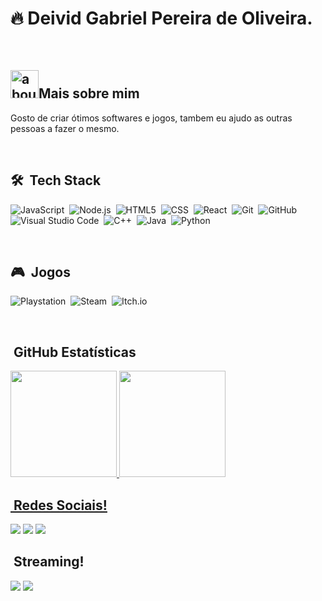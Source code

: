 # 🔥 Deivid Gabriel Pereira de Oliveira.

<br>

## <img width="45" alt="about" src="https://raw.github.com/elizarov/elizarov/master/about.png">Mais sobre mim

Gosto de criar ótimos softwares e jogos, tambem eu ajudo as outras pessoas a fazer o mesmo.

<br>

## 🛠 &nbsp;Tech Stack
![JavaScript](https://img.shields.io/badge/JavaScript-F7DF1E?style=for-the-badge&logo=javascript&logoColor=black)&nbsp;
![Node.js](https://img.shields.io/badge/Node.js-43853D?style=for-the-badge&logo=node.js&logoColor=white)&nbsp;
![HTML5](https://img.shields.io/badge/HTML5-E34F26?style=for-the-badge&logo=html5&logoColor=white)&nbsp;
![CSS](https://img.shields.io/badge/CSS3-1572B6?style=for-the-badge&logo=css3&logoColor=white)&nbsp;
![React](https://img.shields.io/badge/React-20232A?style=for-the-badge&logo=react&logoColor=61DAFB)&nbsp;
![Git](https://img.shields.io/badge/Git-E34F26?style=for-the-badge&logo=git&logoColor=white)&nbsp;
![GitHub](https://img.shields.io/badge/GitHub-100000?style=for-the-badge&logo=github&logoColor=white)&nbsp;
![Visual Studio Code](https://img.shields.io/badge/-VSCODE-333333?style=for-the-badge&logo=visual-studio-code&logoColor=007ACC)&nbsp;
![C++](https://img.shields.io/badge/C%23-239120?style=for-the-badge&logo=c-sharp&logoColor=white)&nbsp;
![Java](https://img.shields.io/badge/Java-ED8B00?style=for-the-badge&logo=java&logoColor=white)&nbsp;
![Python](https://img.shields.io/badge/Python-14354C?style=for-the-badge&logo=python&logoColor=white)&nbsp;
  
<br>

## 🎮 &nbsp;Jogos
![Playstation](https://img.shields.io/badge/PlayStation-003791?style=for-the-badge&logo=playstation&logoColor=white)&nbsp;
![Steam](https://img.shields.io/badge/Steam-000000?style=for-the-badge&logo=steam&logoColor=white)&nbsp;
![Itch.io](https://img.shields.io/badge/Itch.io-FA5C5C?style=for-the-badge&logo=itch.io&logoColor=white)&nbsp;

<br>

## &nbsp;GitHub Estatísticas
<div align="left">
  <a href="https://github.com/deividgabrielpeira">
  <img height="170em" src="https://github-readme-stats.vercel.app/api?username=deividgabrielpeira&show_icons=true&theme=dracula&include_all_commits=true&count_private=true"/>
  <img height="170em" src="https://github-readme-stats.vercel.app/api/top-langs/?username=deividgabrielpeira&layout=compact&langs_count=7&theme=dracula"/>
</div>
 
## &nbsp;Redes Sociais!
  
<p align="left">
  <a href="#" alt="Gmail">
  <img src="https://img.shields.io/badge/Gmail-D14836?style=for-the-badge&logo=gmail&logoColor=white&link=LINK-DO-SEU-EMAIL" /></a>

  <a href="#" alt="Linkedin">
  <img src="https://img.shields.io/badge/LinkedIn-0077B5?style=for-the-badge&logo=linkedin&logoColor=white&link=LINK-DO-SEU-LINKEDIN" /></a>

  <a href="#" alt="Instagram">
  <img src="https://img.shields.io/badge/Instagram-E4405F?style=for-the-badge&logo=instagram&logoColor=white&link=LINK-DO-SEU-INSTAGRAM"/></a>
</p>
 
## &nbsp;Streaming!
<p align="left">
  <a href="#" alt="Youtube">
  <img src="https://img.shields.io/badge/YouTube-FF0000?style=for-the-badge&logo=youtube&logoColor=white&link=LINK-DO-SEU-YOUTUBE"/></a>
    
  <a href="#" alt="TWITCH">
  <img src="https://img.shields.io/badge/Twitch-9146FF?style=for-the-badge&logo=twitch&logoColor=white&link=LINK-DO-SEU-TWITCH"/></a>
</p>
